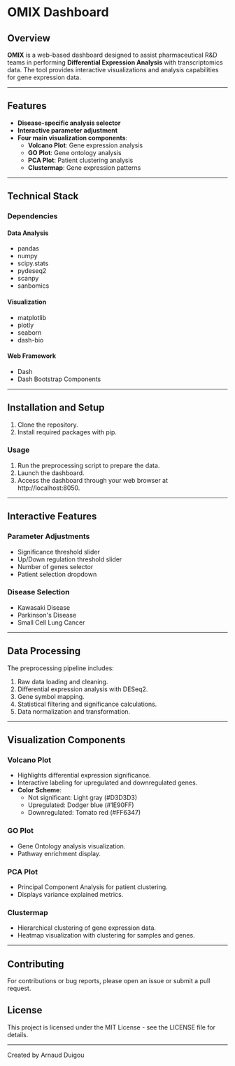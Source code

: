 # OMIX Dashboard

## Overview
**OMIX** is a web-based dashboard designed to assist pharmaceutical R&D teams in performing **Differential Expression Analysis** with transcriptomics data. The tool provides interactive visualizations and analysis capabilities for gene expression data.

---

## Features

- **Disease-specific analysis selector**
- **Interactive parameter adjustment**
- **Four main visualization components**:
  - **Volcano Plot**: Gene expression analysis
  - **GO Plot**: Gene ontology analysis
  - **PCA Plot**: Patient clustering analysis
  - **Clustermap**: Gene expression patterns

---

## Technical Stack

### Dependencies

#### Data Analysis
- pandas
- numpy
- scipy.stats
- pydeseq2
- scanpy
- sanbomics

#### Visualization
- matplotlib
- plotly
- seaborn
- dash-bio

#### Web Framework
- Dash
- Dash Bootstrap Components

---

## Installation and Setup

1. Clone the repository.
2. Install required packages with pip.

### Usage

1. Run the preprocessing script to prepare the data.
2. Launch the dashboard.
3. Access the dashboard through your web browser at http://localhost:8050.

---

## Interactive Features

### Parameter Adjustments
- Significance threshold slider
- Up/Down regulation threshold slider
- Number of genes selector
- Patient selection dropdown

### Disease Selection
- Kawasaki Disease
- Parkinson's Disease
- Small Cell Lung Cancer

---

## Data Processing
The preprocessing pipeline includes:
1. Raw data loading and cleaning.
2. Differential expression analysis with DESeq2.
3. Gene symbol mapping.
4. Statistical filtering and significance calculations.
5. Data normalization and transformation.

---

## Visualization Components

### Volcano Plot
- Highlights differential expression significance.
- Interactive labeling for upregulated and downregulated genes.
- **Color Scheme**:
  - Not significant: Light gray (#D3D3D3)
  - Upregulated: Dodger blue (#1E90FF)
  - Downregulated: Tomato red (#FF6347)

### GO Plot
- Gene Ontology analysis visualization.
- Pathway enrichment display.

### PCA Plot
- Principal Component Analysis for patient clustering.
- Displays variance explained metrics.

### Clustermap
- Hierarchical clustering of gene expression data.
- Heatmap visualization with clustering for samples and genes.

---

## Contributing
For contributions or bug reports, please open an issue or submit a pull request.

## License
This project is licensed under the MIT License - see the LICENSE file for details.

---

Created by Arnaud Duigou
